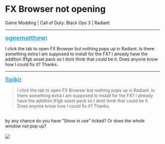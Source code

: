 # FX Browser not opening
Game Modding | Call of Duty: Black Ops 3 | Radiant

---
<strong style="font-size: 1.4em;"><span style="text-decoration: underline;text-decoration-color: #34a7f9;"><span style="color:#34a7f9;">ogeematthew</span></span>:</strong>

<p>I click the tab to open FX Browser but nothing pops up in Radiant. Is there something extra I am supposed to install for the FX? I already have the addition 91gb asset pack so I dont think that could be it. Does anyone know how I could fix it? Thanks.</p>

---
<strong style="font-size: 1.4em;"><span style="text-decoration: underline;text-decoration-color: #34a7f9;"><span style="color:#34a7f9;">Spiki</span></span>:</strong>

<p><blockquote>I click the tab to open FX Browser but nothing pops up in Radiant. Is there something extra I am supposed to install for the FX? I already have the addition 91gb asset pack so I dont think that could be it. Does anyone know how I could fix it? Thanks.<br /></blockquote><br />by any chance do you have &quot;Show in use&quot; ticked? Or does the whole window not pop up?<br /><br /><img style="max-width: 500px;" src="{{ '/wiki/threads/assets/a.679.png' | relative_url }}"></p>
